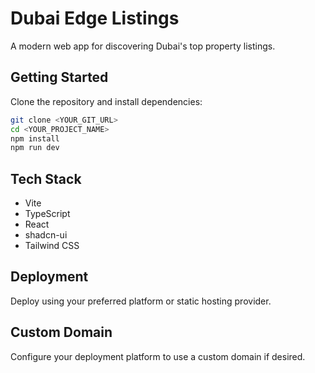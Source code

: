 # Dubai Edge Listings

A modern web app for discovering Dubai's top property listings.

## Getting Started

Clone the repository and install dependencies:

```sh
git clone <YOUR_GIT_URL>
cd <YOUR_PROJECT_NAME>
npm install
npm run dev
```

## Tech Stack

- Vite
- TypeScript
- React
- shadcn-ui
- Tailwind CSS

## Deployment

Deploy using your preferred platform or static hosting provider.

## Custom Domain

Configure your deployment platform to use a custom domain if desired.
